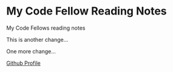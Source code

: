 # My Code Fellow Reading Notes

My Code Fellows reading notes

This is another change...

One more change...

[Github Profile](https://github.com/sailorgabe)

